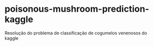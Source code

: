 # poisonous-mushroom-prediction-kaggle
Resolução do problema de classificação de cogumelos venenosos do kaggle
